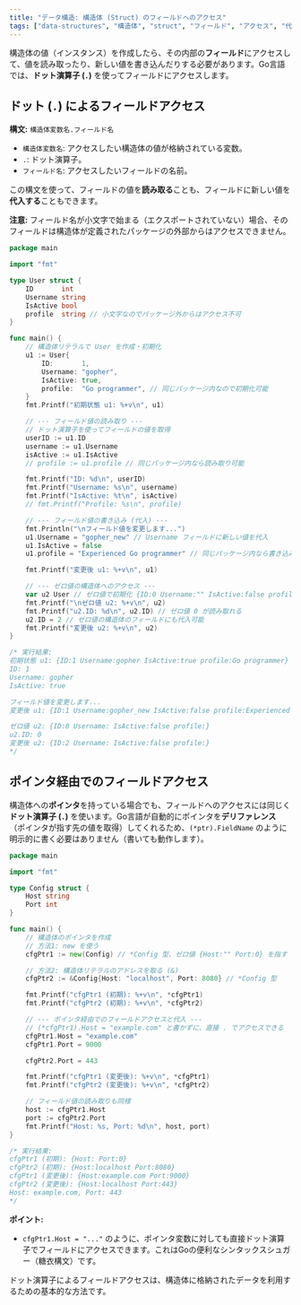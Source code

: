 ```yaml
---
title: "データ構造: 構造体 (Struct) のフィールドへのアクセス"
tags: ["data-structures", "構造体", "struct", "フィールド", "アクセス", "代入", "ドット演算子", "ポインタ"]
---
```


構造体の値（インスタンス）を作成したら、その内部の**フィールド**にアクセスして、値を読み取ったり、新しい値を書き込んだりする必要があります。Go言語では、**ドット演算子 (`.`)** を使ってフィールドにアクセスします。

## ドット (`.`) によるフィールドアクセス

**構文:** `構造体変数名.フィールド名`

*   `構造体変数名`: アクセスしたい構造体の値が格納されている変数。
*   `.`: ドット演算子。
*   `フィールド名`: アクセスしたいフィールドの名前。

この構文を使って、フィールドの値を**読み取る**ことも、フィールドに新しい値を**代入する**こともできます。

**注意:** フィールド名が小文字で始まる（エクスポートされていない）場合、そのフィールドは構造体が定義されたパッケージの外部からはアクセスできません。

```go title="構造体フィールドへのアクセスと代入"
package main

import "fmt"

type User struct {
	ID       int
	Username string
	IsActive bool
	profile  string // 小文字なのでパッケージ外からはアクセス不可
}

func main() {
	// 構造体リテラルで User を作成・初期化
	u1 := User{
		ID:       1,
		Username: "gopher",
		IsActive: true,
		profile:  "Go programmer", // 同じパッケージ内なので初期化可能
	}
	fmt.Printf("初期状態 u1: %+v\n", u1)

	// --- フィールド値の読み取り ---
	// ドット演算子を使ってフィールドの値を取得
	userID := u1.ID
	username := u1.Username
	isActive := u1.IsActive
	// profile := u1.profile // 同じパッケージ内なら読み取り可能

	fmt.Printf("ID: %d\n", userID)
	fmt.Printf("Username: %s\n", username)
	fmt.Printf("IsActive: %t\n", isActive)
	// fmt.Printf("Profile: %s\n", profile)

	// --- フィールド値の書き込み (代入) ---
	fmt.Println("\nフィールド値を変更します...")
	u1.Username = "gopher_new" // Username フィールドに新しい値を代入
	u1.IsActive = false
	u1.profile = "Experienced Go programmer" // 同じパッケージ内なら書き込み可能

	fmt.Printf("変更後 u1: %+v\n", u1)

	// --- ゼロ値の構造体へのアクセス ---
	var u2 User // ゼロ値で初期化 {ID:0 Username:"" IsActive:false profile:""}
	fmt.Printf("\nゼロ値 u2: %+v\n", u2)
	fmt.Printf("u2.ID: %d\n", u2.ID) // ゼロ値 0 が読み取れる
	u2.ID = 2 // ゼロ値の構造体のフィールドにも代入可能
	fmt.Printf("変更後 u2: %+v\n", u2)
}

/* 実行結果:
初期状態 u1: {ID:1 Username:gopher IsActive:true profile:Go programmer}
ID: 1
Username: gopher
IsActive: true

フィールド値を変更します...
変更後 u1: {ID:1 Username:gopher_new IsActive:false profile:Experienced Go programmer}

ゼロ値 u2: {ID:0 Username: IsActive:false profile:}
u2.ID: 0
変更後 u2: {ID:2 Username: IsActive:false profile:}
*/
```

## ポインタ経由でのフィールドアクセス

構造体への**ポインタ**を持っている場合でも、フィールドへのアクセスには同じく**ドット演算子 (`.`)** を使います。Go言語が自動的にポインタを**デリファレンス**（ポインタが指す先の値を取得）してくれるため、`(*ptr).FieldName` のように明示的に書く必要はありません（書いても動作します）。

```go title="ポインタ経由でのフィールドアクセス"
package main

import "fmt"

type Config struct {
	Host string
	Port int
}

func main() {
	// 構造体のポインタを作成
	// 方法1: new を使う
	cfgPtr1 := new(Config) // *Config 型、ゼロ値 {Host:"" Port:0} を指す

	// 方法2: 構造体リテラルのアドレスを取る (&)
	cfgPtr2 := &Config{Host: "localhost", Port: 8080} // *Config 型

	fmt.Printf("cfgPtr1 (初期): %+v\n", *cfgPtr1)
	fmt.Printf("cfgPtr2 (初期): %+v\n", *cfgPtr2)

	// --- ポインタ経由でのフィールドアクセスと代入 ---
	// (*cfgPtr1).Host = "example.com" と書かずに、直接 . でアクセスできる
	cfgPtr1.Host = "example.com"
	cfgPtr1.Port = 9000

	cfgPtr2.Port = 443

	fmt.Printf("cfgPtr1 (変更後): %+v\n", *cfgPtr1)
	fmt.Printf("cfgPtr2 (変更後): %+v\n", *cfgPtr2)

	// フィールド値の読み取りも同様
	host := cfgPtr1.Host
	port := cfgPtr2.Port
	fmt.Printf("Host: %s, Port: %d\n", host, port)
}

/* 実行結果:
cfgPtr1 (初期): {Host: Port:0}
cfgPtr2 (初期): {Host:localhost Port:8080}
cfgPtr1 (変更後): {Host:example.com Port:9000}
cfgPtr2 (変更後): {Host:localhost Port:443}
Host: example.com, Port: 443
*/
```

**ポイント:**

*   `cfgPtr1.Host = "..."` のように、ポインタ変数に対しても直接ドット演算子でフィールドにアクセスできます。これはGoの便利なシンタックスシュガー（糖衣構文）です。

ドット演算子によるフィールドアクセスは、構造体に格納されたデータを利用するための基本的な方法です。